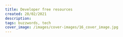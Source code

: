 ```yaml
---
title: Developer free resources
created: 28/02/2021
description:
tags: buzzwords, tech
cover_image: /images/cover-images/16_cover_image.jpg
---
```

